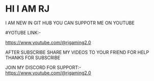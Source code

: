 # HI I AM RJ

I AM NEW IN GIT HUB YOU CAN SUPPOTR ME ON YOUTUBE

#YOTUBE LINK:-

https://www.youtube.com/@rjgaming2.0

AFTER SUBSCRIBE SHARE MY VIDEOS TO YOUR FRIEND FOR HELP
THANKS FOR SUBSCRIBE

JOIN MY DISCORD FOR SUPPORT:- https://www.youtube.com/@rjgaming2.0
